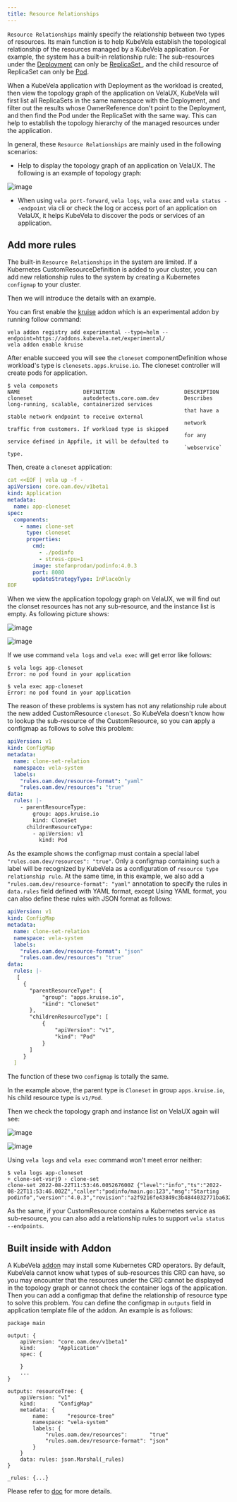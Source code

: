 ```yaml
---
title: Resource Relationships
---
```


`Resource Relationships` mainly specify the relationship between two types of resources. Its main function is to help KubeVela establish the topological relationship of the resources managed by a KubeVela application. For example, the system has a built-in relationship rule: The sub-resources under the [Deployment](https://kubernetes.io/docs/concepts/workloads/controllers/deployment/)  can only be [ReplicaSet ](https://kubernetes.io/docs/concepts/workloads/controllers/replicaset/), and the child resource of ReplicaSet can only be [Pod](https://kubernetes.io/docs/concepts/workloads/pods/ ).

When a KubeVela application with Deployment as the workload is created, then view the topology graph of the application on VelaUX, KubeVela will first list all ReplicaSets in the same namespace with the Deployment, and filter out the results whose OwnerReference don't point to the Deployment, and then find the Pod under the ReplicaSet with the same way. This can help to establish the topology hierarchy of the managed resources under the application.

In general, these `Resource Relationships` are mainly used in the following scenarios:

- Help to display the topology graph of an application on VelaUX. The following is an example of topology graph:

![image](../resources/tree.png)

- When using `vela port-forward`, `vela logs`, `vela exec` and `vela status --endpoint` via cli or check the log or access port of an application on VelaUX, it helps KubeVela to discover the pods or services of an application.

## Add more rules

The built-in `Resource Relationships` in the system are limited. If a Kubernetes CustomResourceDefinition is added to your cluster, you can add new relationship rules to the system by creating a Kubernetes `configmap` to your cluster. 

Then we will introduce the details with an example.

You can first enable the [kruise](https://github.com/kubevela/catalog/tree/master/experimental/addons/kruise) addon which is an experimental addon by running follow command:

```shell
vela addon registry add experimental --type=helm --endpoint=https://addons.kubevela.net/experimental/
vela addon enable kruise
```

After enable succeed you will see the `cloneset` componentDefinition whose  workload's type  is `clonesets.apps.kruise.io`. The cloneset controller will create pods for application.

```shell
$ vela componets
NAME                    DEFINITION                      DESCRIPTION                                                 
cloneset                autodetects.core.oam.dev        Describes long-running, scalable, containerized services    
                                                        that have a stable network endpoint to receive external     
                                                        network traffic from customers. If workload type is skipped 
                                                        for any service defined in Appfile, it will be defaulted to 
                                                        `webservice` type.
```

Then, create a `cloneset` application:

```yaml
cat <<EOF | vela up -f -
apiVersion: core.oam.dev/v1beta1
kind: Application
metadata:
  name: app-cloneset
spec:
  components:
    - name: clone-set
      type: cloneset
      properties:
        cmd:
          - ./podinfo
          - stress-cpu=1
        image: stefanprodan/podinfo:4.0.3
        port: 8080
        updateStrategyType: InPlaceOnly
EOF
```

When we view the application topology graph on VelaUX, we will find out the clonset resources has not any sub-resource, and the instance list is empty. As following picture shows:


![image](../resources/cloneset-before.jpg)

![image](../resources/cloneset-before-pod.jpg)

If we use command `vela logs` and `vela exec` will get error like follows:

```shell
$ vela logs app-cloneset
Error: no pod found in your application
```

```shell
$ vela exec app-cloneset
Error: no pod found in your application
```

The reason of these problems is system has not any relationship rule about the new added CustomResource `cloneset`. So KubeVela doesn't know how to lookup the sub-resource of the CustomResource, so you can apply a configmap as follows to solve this problem:

```yaml
apiVersion: v1
kind: ConfigMap
metadata:
  name: clone-set-relation
  namespace: vela-system
  labels:
    "rules.oam.dev/resource-format": "yaml"
    "rules.oam.dev/resources": "true"
data:
  rules: |-
    - parentResourceType:
        group: apps.kruise.io
        kind: CloneSet
      childrenResourceType:
        - apiVersion: v1
          kind: Pod
```

As the example shows the configmap must contain a special label `"rules.oam.dev/resources": "true"`. Only a configmap containing such a label will be recognized by KubeVela as a configuration of `resource type relationship rule`. At the same time, in this example, we also add a `"rules.oam.dev/resource-format": "yaml"` annotation to specify the rules in `data.rules` field defined with YAML format, except Using YAML format, you can also define these rules with JSON format as follows:

```yaml
apiVersion: v1
kind: ConfigMap
metadata:
  name: clone-set-relation
  namespace: vela-system
  labels:
    "rules.oam.dev/resource-format": "json"
    "rules.oam.dev/resources": "true"
data:
  rules: |-
   [
     {
       "parentResourceType": {
           "group": "apps.kruise.io",
           "kind": "CloneSet"
       },
       "childrenResourceType": [
           {
               "apiVersion": "v1",
               "kind": "Pod"
           }
       ]
     }
  ]
```

The function of these two `configmap` is totally the same.

In the example above, the parent type is `Cloneset` in group `apps.kruise.io`, his child resource type is `v1/Pod`.

Then we check the topology graph and instance list on VelaUX again will see:

![image](../resources/cloneset-after.jpg)

![image](../resources/cloneset-after-pod.jpg)

Using `vela logs` and `vela exec` command won't meet error neither:

```shell
$ vela logs app-cloneset
+ clone-set-vsrj9 › clone-set
clone-set 2022-08-22T11:53:46.005267600Z {"level":"info","ts":"2022-08-22T11:53:46.002Z","caller":"podinfo/main.go:123","msg":"Starting podinfo","version":"4.0.3","revision":"a2f9216fe43849c3b4844032771ba632307d8738","port":"9898"}
```

As the same, if your CustomResource contains a Kubernetes service as sub-resource, you can also add a relationship rules to support `vela status --endpoints`.

## Built inside with Addon

A KubeVela [addon](../platform-engineers/addon/intro) may install some Kubernetes CRD operators. By default, KubeVela cannot know what types of sub-resources this CRD can have, so you may encounter that the resources under the CRD cannot be displayed in the topology graph or cannot check the container logs of the application. Then you can add a configmap that define the relationship of resource type to solve this problem. You can define the configmap in `outputs` field in application template file of the addon. An example is as follows:

```cue
package main

output: {
	apiVersion: "core.oam.dev/v1beta1"
	kind:       "Application"
	spec: {
		
	}
	... 
}

outputs: resourceTree: {
	apiVersion: "v1"
	kind:       "ConfigMap"
	metadata: {
		name:      "resource-tree"
		namespace: "vela-system"
		labels: {
			"rules.oam.dev/resources":       "true"
			"rules.oam.dev/resource-format": "json"
		}
	}
	data: rules: json.Marshal(_rules)
}

_rules: {...}
```

Please refer to [doc](../platform-engineers/addon/addon-cue#auxiliary-resources) for more details.